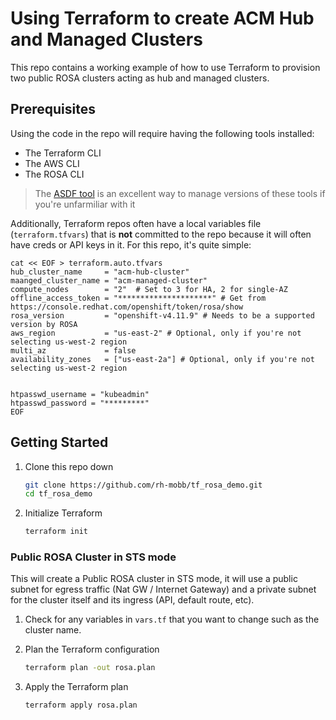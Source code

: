 # Using Terraform to create ACM Hub and Managed Clusters

This repo contains a working example of how to use Terraform to provision two public ROSA clusters acting as hub and managed clusters.

## Prerequisites

Using the code in the repo will require having the following tools installed:

- The Terraform CLI
- The AWS CLI
- The ROSA CLI

>The [ASDF tool](https://asdf-vm.com/) is an excellent way to manage versions of these tools if you're unfarmiliar with it

Additionally, Terraform repos often have a local variables file (`terraform.tfvars`) that is **not** committed to the repo because it will often have creds or API keys in it. For this repo, it's quite simple:

```hcl
cat << EOF > terraform.auto.tfvars
hub_cluster_name     = "acm-hub-cluster"
maanged_cluster_name = "acm-managed-cluster"
compute_nodes        = "2"  # Set to 3 for HA, 2 for single-AZ
offline_access_token = "*********************" # Get from https://console.redhat.com/openshift/token/rosa/show
rosa_version         = "openshift-v4.11.9" # Needs to be a supported version by ROSA
aws_region           = "us-east-2" # Optional, only if you're not selecting us-west-2 region
multi_az             = false
availability_zones   = ["us-east-2a"] # Optional, only if you're not selecting us-west-2 region


htpasswd_username = "kubeadmin"
htpasswd_password = "*********"
EOF
```

## Getting Started

1. Clone this repo down

   ```bash
   git clone https://github.com/rh-mobb/tf_rosa_demo.git
   cd tf_rosa_demo
   ```

1. Initialize Terraform

   ```bash
   terraform init
   ```


### Public ROSA Cluster in STS mode

This will create a Public ROSA cluster in STS mode, it will use a public subnet for egress traffic (Nat GW / Internet Gateway) and a private subnet for the cluster itself and its ingress (API, default route, etc).

1. Check for any variables in `vars.tf` that you want to change such as the cluster name.

2. Plan the Terraform configuration

   ```bash
   terraform plan -out rosa.plan
   ```

3. Apply the Terraform plan

   ```bash
   terraform apply rosa.plan
   ```
